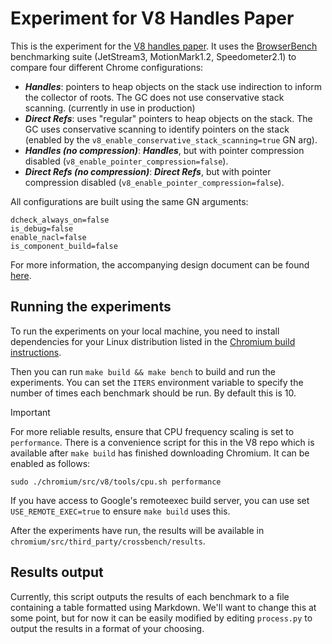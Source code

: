 # Experiment for V8 Handles Paper

This is the experiment for the [V8 handles
paper](https://github.com/sfotdevteam/v8_handles_paper). It uses the
[BrowserBench](https://browserbench.org/) benchmarking suite (JetStream3,
MotionMark1.2, Speedometer2.1) to compare four different Chrome configurations: 

* ***Handles***: pointers to heap objects on the stack use indirection to
  inform the collector of roots. The GC does not use conservative stack
  scanning. (currently in use in production)
* ***Direct Refs***: uses "regular" pointers to heap objects on the stack. The
  GC uses conservative scanning to identify pointers on the stack (enabled by
  the `v8_enable_conservative_stack_scanning=true` GN arg).
* ***Handles (no compression)***: ***Handles***, but with pointer compression
  disabled (`v8_enable_pointer_compression=false`).
* ***Direct Refs (no compression)***: ***Direct Refs***, but with pointer
  compression disabled (`v8_enable_pointer_compression=false`).

All configurations are built using the same GN arguments:

```
dcheck_always_on=false
is_debug=false
enable_nacl=false
is_component_build=false
```

For more information, the accompanying design document can be found
[here](https://docs.google.com/document/d/1bOPW-Bb_aAefrgXGI8yhwEPxULePkLcNY8RaOvnbJKU/edit?tab=t.0#heading=h.wb0el8iqan2r).

## Running the experiments

To run the experiments on your local machine, you need to install dependencies
for your Linux distribution listed in the [Chromium build
instructions](https://chromium.googlesource.com/chromium/src/+/main/docs/linux/build_instructions.md#notes-for-other-distros).

Then you can run `make build && make bench` to build and run the experiments.
You can set the `ITERS` environment variable to specify the number of times
each benchmark should be run. By default this is 10.

> [!IMPORTANT]
> For more reliable results, ensure that CPU frequency scaling is set to
> `performance`. There is a convenience script for this in the V8 repo which is
> available after `make build` has finished downloading Chromium. It can be
> enabled as follows:
>
> `sudo ./chromium/src/v8/tools/cpu.sh performance`

If you have access to Google's remoteexec build server, you can use set
`USE_REMOTE_EXEC=true` to ensure `make build` uses this.

After the experiments have run, the results will be available in
`chromium/src/third_party/crossbench/results`.

## Results output

Currently, this script outputs the results of each benchmark to a file
containing a table formatted using Markdown. We'll want to change this at some
point, but for now it can be easily modified by editing `process.py` to output
the results in a format of your choosing.
